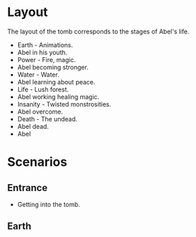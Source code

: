 # Layout
The layout of the tomb corresponds to the stages of Abel's life.

* Earth - Animations.
 * Abel in his youth.
* Power - Fire, magic.
 * Abel becoming stronger.
* Water - Water.
 * Abel learning about peace.
* Life - Lush forest.
 * Abel working healing magic.
* Insanity - Twisted monstrosities.
 * Abel overcome.
* Death - The undead.
 * Abel dead.
* Abel

# Scenarios
## Entrance
* Getting into the tomb.

## Earth
